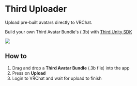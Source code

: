 # Third Uploader

Upload pre-built avatars directly to VRChat.

Build your own Third Avatar Bundle's (.3b) with [Third Unity SDK](https://github.com/Kavex/Third3D-unity-sdk)

![](assets/screen.png)

## How to
1. Drag and drop a **Third Avatar Bundle** (.3b file) into the app
2. Press on **Upload**
3. Login to VRChat and wait for upload to finish
